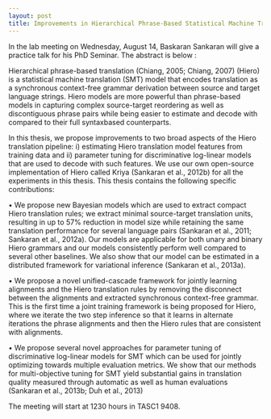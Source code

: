 ```yaml
---
layout: post
title: Improvements in Hierarchical Phrase-Based Statistical Machine Translation 
---
```

In the lab meeting on Wednesday, August 14, Baskaran Sankaran will give a practice talk for his PhD Seminar. The abstract is below : 


Hierarchical phrase-based translation (Chiang, 2005; Chiang, 2007) (Hiero) is a statistical machine translation (SMT) model that encodes translation as a synchronous context-free grammar derivation between source and target language strings. Hiero models are more powerful than phrase-based models in capturing complex source-target reordering as well as discontiguous phrase pairs while being easier to estimate and decode with compared to their full syntaxbased counterparts.

In this thesis, we propose improvements to two broad aspects of the Hiero translation
pipeline: i) estimating Hiero translation model features from training data and ii) parameter tuning for discriminative log-linear models that are used to decode with such features. We use our own open-source implementation of Hiero called Kriya (Sankaran et al., 2012b) for all the experiments in this thesis. This thesis contains the following specific contributions:

• We propose new Bayesian models which are used to extract compact Hiero translation rules; we extract minimal source-target translation units, resulting in up to 57% reduction in model size while retaining the same translation performance for several language pairs (Sankaran et al., 2011; Sankaran et al., 2012a). Our models are applicable for both unary and binary Hiero grammars and our models consistently perform well compared to several other baselines. We also show that our model can be estimated in a distributed framework for variational inference (Sankaran et al., 2013a).


• We propose a novel unified-cascade framework for jointly learning alignments and the Hiero translation rules by removing the disconnect between the alignments and extracted synchronous context-free grammar. This is the first time a joint training framework is being proposed for Hiero, where we iterate the two step inference so that it learns in alternate iterations the phrase alignments and then the Hiero rules that are consistent with alignments.


• We propose several novel approaches for parameter tuning of discriminative log-linear models for SMT which can be used for jointly optimizing towards multiple evaluation metrics. We show that our methods for multi-objective tuning for SMT yield substantial gains in translation quality measured through automatic as well as human evaluations (Sankaran et al., 2013b; Duh et al., 2013)



The meeting will start at 1230 hours in TASC1 9408. 


